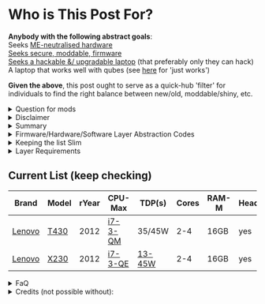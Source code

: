 <h1>Who is This Post For?</h1>

**Anybody with the following abstract goals**:  
Seeks [ME-neutralised hardware](https://hackaday.com/2016/11/28/neutralizing-intels-management-engine/)  
[Seeks secure, moddable, firmware](https://trmm.net/Thunderstrike/)  
[Seeks a hackable &/ upgradable laptop](https://calbryant.uk/blog/the-ultimate-thinkpad/#) (that preferably only they can hack)  
A laptop that works well with qubes (see [here](https://forum.qubes-os.org/t/community-recommended-computers/5560) for 'just works')  

**Given the above**, this post ought to serve as a quick-hub 'filter' for individuals to find the right balance between new/old, moddable/shiny, etc.  



<details>
  <summary>Question for mods</summary>
[Not sure if this is better suited for general.?] @deeplow  
</details> 

<details>
<summary>Disclaimer</summary>
I will refine this as people criticise and give feedback, for now it's quite high-level: But I hope somebody finds it useful.  
</details>  


<details>  
<summary>Summary</summary>  
This post is intended to be the 'go-to' place on the forum for all questions about Intel-inside laptops for qubes - relating strictly to layers 0,-2, -3 and -4   (explained below).  

<details>
  <summary>Extra Disclaimer</summary>
To prevent this becoming wikipedia, I will reference relevant links; much reading ahoy.  
</details>  

</details>


<details>  
<summary>Firmware/Hardware/Software Layer Abstraction Codes</summary>  

| Layer | Description                          |
|-------|--------------------------------------|
| 0     | Qubes                                |
| -1    | Hypervisor (Xen)                     |
| -2    | Firmware/Bootware                    |
| -3    | Hardware-(me-ware)                   |
| -4    | Physics (design, upgradability, etc) |
</details>  


<details>
<summary>Keeping the list Slim</summary>  
To keep the list slim, at each layer, (excluding layer -1), will be requirements. As this post is criticised and others give feedback, I will update the requirements accordingly.  
</details>  


<details>  
<summary>Layer Requirements</summary>
| Layer | Item                                                                               | M/P | Item                                                                                    | M/P |
|-------|------------------------------------------------------------------------------------|-----|-----------------------------------------------------------------------------------------|-----|
| 0     | [Qubes 4.0.4 & 4.1 Support](https://www.qubes-os.org/doc/system-requirements/)     | M   |                                                                                         |     |
| -2    | [Coreboot](https://www.coreboot.org/)                                              | M   | [Heads Compatible](https://github.com/osresearch/heads)                                 | P   |
| -3    | [<=5th gen intel-core](https://github.com/corna/me_cleaner/wiki/me_cleaner-status) | M   | [TXE not present/removable](https://github.com/corna/me_cleaner/wiki/me_cleaner-status) | P   |
| -4    | Min. 16GB ram & 4 core option                                                      | M   | Min 32gb ram & 6 core option                                                            | P   |
</details>    

<h2>Current List (keep checking)</h2>  

| Brand                                          | Model                                                | rYear | CPU-Max                                                                                                                           | TDP(s)                                        | Cores | RAM-M | Heads |
|------------------------------------------------|------------------------------------------------------|-------|-----------------------------------------------------------------------------------------------------------------------------------|-----------------------------------------------|-------|-------|-------|
| [Lenovo](https://en.wikipedia.org/wiki/Lenovo) | [T430](https://www.thinkwiki.org/wiki/Category:T430) | 2012  | [i7-3-QM](https://ark.intel.com/content/www/us/en/ark/products/70846/intel-core-i7-3840qm-processor-8m-cache-up-to-3-80-ghz.html) | 35/45W                                        | 2-4   | 16GB  | yes   |
| [Lenovo](https://en.wikipedia.org/wiki/Lenovo) | [X230](https://www.thinkwiki.org/wiki/Category:T430) | 2012  | [i7-3-QE](https://ark.intel.com/content/www/us/en/ark/products/65709/intel-core-i7-3615qe-processor-6m-cache-up-to-3-30-ghz.html) | [13-45W](https://www.xyte.ch/thinkpads/x230/) | 2-4   | 16GB  | yes   |

<details>  
  <summary>FaQ</summary>  
  
**Why Intel-only?**  
If, (you know of any open-source projects that document how to neutralise AMD-PSP, (and know of any heads equivs, etc)): I will revise this.      
**Why would anybody worry about Intel ME as a threat?**   
We all have different Threat Models - Defense in Depth is always better than none.    
**Why have you only mentioned coreboot & heads?**  
I am not aware of any equivalents that satisfy the other requirements.  
I am not aware of any 'stable' equivs. that satisfy the other requirements.  
**Why 16gb ram min, 32gb preferred?**  
To tame R4.1 && most use-cases 16gb is required min. 32gb is preferred for long-term support.   
**Why TXE removable preferred?**  
Because me_cleaner now supports this, and it is DiD at little added cost.  
**Why 4 core-option minimum?**  
Because some of us like to pin CPU0 to dom0 for security.  
**Why 16gb ram min, 32gb preferred?**  
To tame R4.1 && most use-cases 16gb is required min. 32gb is preferred for long-term support.  
**Why TXE removable preferred?**  
Because me_cleaner now supports this, and it is DiD at little added cost.  
**Why 4 core-option minimum?**  
Because some of us like to pin CPU0 to dom0 for security.  
**Why <= 5th gen intel-core?**    
Because only that years TXE has been confirmed removable.  
Every additional generation is more complex hardware, not just Intel ME but the mobo, firmware etc, and I do not have a holistic understanding of all the extra complexity - so I deem it an unacceptable risk.  

</details>


<details>  
  <summary>Credits (not possible without):</summary>
@Sven for the [HCL](https://www.qubes-os.org/hcl/) & [Community-Recommended List](https://forum.qubes-os.org/t/community-recommended-computers/5560)  
@deeplow for keeping it tidy ;)  
All the core-team, mod and admin team.  
All those who took the time to read, and everyone who is signed-up to the forum ;)  
</details>  
